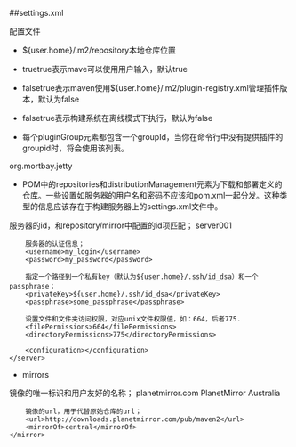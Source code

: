 ##settings.xml

配置文件  

- <localRepository>${user.home}/.m2/repository</localRepository>本地仓库位置
- <interactiveMode>true</interactiveMode>true表示mave可以使用用户输入，默认true
- <usePluginRegistry>false</usePluginRegistry>true表示maven使用${user.home}/.m2/plugin-registry.xml管理插件版本，默认为false
- <offline>false</offline>true表示构建系统在离线模式下执行，默认为false

- 每个pluginGroup元素都包含一个groupId，当你在命令行中没有提供插件的groupid时，将会使用该列表。
<pluginGroups>
    <pluginGroup>org.mortbay.jetty</pluginGroup>
</pluginGroups>

- POM中的repositories和distributionManagement元素为下载和部署定义的仓库。一些设置如服务器的用户名和密码不应该和pom.xml一起分发。这种类型的信息应该存在于构建服务器上的settings.xml文件中。
<servers>
    <server>
        服务器的id，和repository/mirror中配置的id项匹配；
        <id>server001</id>

        服务器的认证信息；
        <username>my_login</username>
        <password>my_password</password>

        指定一个路径到一个私有key（默认为${user.home}/.ssh/id_dsa）和一个passphrase；
        <privateKey>${user.home}/.ssh/id_dsa</privateKey>
        <passphrase>some_passphrase</passphrase>

        设置文件和文件夹访问权限，对应unix文件权限值，如：664，后者775.
        <filePermissions>664</filePermissions>
        <directoryPermissions>775</directoryPermissions>

        <configuration></configuration>
    </server>
</servers>

- mirrors
<mirrors>
    <mirror>
        镜像的唯一标识和用户友好的名称；
        <id>planetmirror.com</id>
        <name>PlanetMirror Australia</name>

        镜像的url，用于代替原始仓库的url；
        <url>http://downloads.planetmirror.com/pub/maven2</url>
        <mirrorOf>central</mirrorOf>
    </mirror>
</mirrors>
